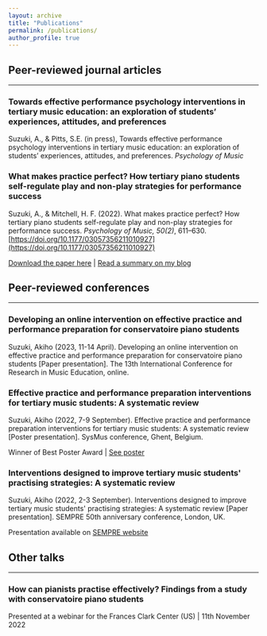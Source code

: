 ```yaml
---
layout: archive
title: "Publications"
permalink: /publications/
author_profile: true
---
```

<!-- 
{% if author.googlescholar %}
  You can also find my articles on <u><a href="{{author.googlescholar}}">my Google Scholar profile</a>.</u>
{% endif %}

{% include base_path %}

{% for post in site.publications reversed %}
  {% include archive-single.html %}
{% endfor %} -->

## Peer-reviewed journal articles
---
### Towards effective performance psychology interventions in tertiary music education: an exploration of students’ experiences, attitudes, and preferences

Suzuki, A., & Pitts, S.E. (in press), Towards effective performance psychology interventions in tertiary music education: an exploration of students’ experiences, attitudes, and preferences. <i>Psychology of Music</i>

### What makes practice perfect? How tertiary piano students self-regulate play and non-play strategies for performance success

Suzuki, A., & Mitchell, H. F. (2022). What makes practice perfect? How tertiary piano students self-regulate play and non-play strategies for performance success. <i>Psychology of Music, 50(2)</i>, 611–630. [https://doi.org/10.1177/03057356211010927](https://doi.org/10.1177/03057356211010927)

[Download the paper here](https://www.researchgate.net/publication/351438401_What_makes_practice_perfect_How_tertiary_piano_students_self-regulate_play_and_non-play_strategies_for_performance_success) \| [Read a summary on my blog](https://psycformusos.com/2021/05/08/new-article-what-makes-practice-perfect-how-tertiary-piano-students-self-regulate-play-and-non-play-strategies-for-performance-success/)

## Peer-reviewed conferences
---
### Developing an online intervention on effective practice and performance preparation for conservatoire piano students

Suzuki, Akiho (2023, 11-14 April). Developing an online intervention on effective practice and performance preparation for conservatoire piano students [Paper presentation]. The 13th International Conference for Research in Music Education, online.

### Effective practice and performance preparation interventions for tertiary music students: A systematic review

Suzuki, Akiho (2022, 7-9 September). Effective practice and performance preparation interventions for tertiary music students: A systematic review [Poster presentation]. SysMus conference, Ghent, Belgium.

Winner of Best Poster Award \| [See poster](/files/akiho-suzuki-sysmus-poster-2022.png)

### Interventions designed to improve tertiary music students' practising strategies: A systematic review

Suzuki, Akiho (2022, 2-3 September). Interventions designed to improve tertiary music students' practising strategies: A systematic review [Paper presentation]. SEMPRE 50th anniversary conference, London, UK.

Presentation available on [SEMPRE website](https://sempre.org.uk/50th)

## Other talks
---
### How can pianists practise effectively? Findings from a study with conservatoire piano students
Presented at a webinar for the Frances Clark Center (US) | 11th November 2022